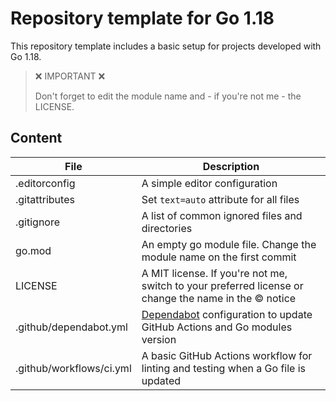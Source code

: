 # Repository template for Go 1.18

This repository template includes a basic setup for projects developed with Go 1.18.

> ❌ IMPORTANT ❌
>
> Don't forget to edit the module name and - if you're not me - the LICENSE.

## Content

| File                     | Description                                                                                               |
| ------------------------ | --------------------------------------------------------------------------------------------------------- |
| .editorconfig            | A simple editor configuration                                                                             |
| .gitattributes           | Set `text=auto` attribute for all files                                                                   |
| .gitignore               | A list of common ignored files and directories                                                            |
| go.mod                   | An empty go module file. Change the module name on the first commit                                       |
| LICENSE                  | A MIT license. If you're not me, switch to your preferred license or change the name in the © notice      |
| .github/dependabot.yml   | [Dependabot](https://github.com/dependabot) configuration to update GitHub Actions and Go modules version |
| .github/workflows/ci.yml | A basic GitHub Actions workflow for linting and testing when a Go file is updated                         |
